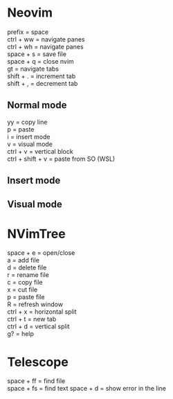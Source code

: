 # Neovim

prefix = space<br>
ctrl + ww = navigate panes<br>
ctrl + wh = navigate panes<br>
space + s = save file<br>
space + q = close nvim<br>
gt = navigate tabs<br>
shift + . = increment tab<br>
shift + , = decrement tab

## Normal mode
yy = copy line<br>
p = paste<br>
i = insert mode<br>
v = visual mode<br>
ctrl + v = vertical block<br>
ctrl + shift + v = paste from SO (WSL)

## Insert mode

## Visual mode

# NVimTree

space + e = open/close<br>
a = add file<br>
d = delete file<br>
r = rename file<br>
c = copy file<br>
x = cut file<br>
p = paste file<br>
R = refresh window<br>
ctrl + x = horizontal split<br>
ctrl + t = new tab<br>
ctrl + d = vertical split<br>
g? = help


# Telescope
space + ff = find file<br>
space + fs = find text
space + d = show error in the line
